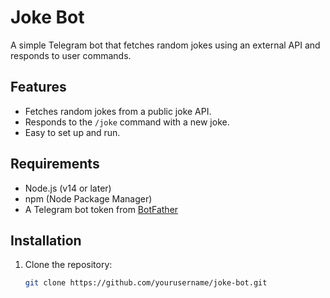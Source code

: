 # Joke Bot

A simple Telegram bot that fetches random jokes using an external API and responds to user commands.

## Features

- Fetches random jokes from a public joke API.
- Responds to the `/joke` command with a new joke.
- Easy to set up and run.

## Requirements

- Node.js (v14 or later)
- npm (Node Package Manager)
- A Telegram bot token from [BotFather](https://t.me/botfather)

## Installation

1. Clone the repository:

   ```bash
   git clone https://github.com/yourusername/joke-bot.git
